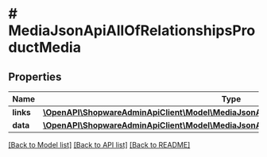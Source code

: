# # MediaJsonApiAllOfRelationshipsProductMedia

## Properties

Name | Type | Description | Notes
------------ | ------------- | ------------- | -------------
**links** | [**\OpenAPI\ShopwareAdminApiClient\Model\MediaJsonApiAllOfRelationshipsProductMediaLinks**](MediaJsonApiAllOfRelationshipsProductMediaLinks.md) |  | [optional]
**data** | [**\OpenAPI\ShopwareAdminApiClient\Model\MediaJsonApiAllOfRelationshipsProductMediaData[]**](MediaJsonApiAllOfRelationshipsProductMediaData.md) |  | [optional]

[[Back to Model list]](../../README.md#models) [[Back to API list]](../../README.md#endpoints) [[Back to README]](../../README.md)
